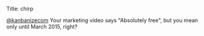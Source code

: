 Title: chirp

<a href="http://twitter.com/kanbanizecom">@kanbanizecom</a> Your marketing video says "Absolutely free", but you mean only until March 2015, right?
